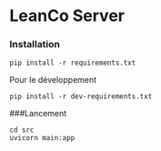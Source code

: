 # LeanCo Server

### Installation

```shell
pip install -r requirements.txt
```

Pour le développement
```shell
pip install -r dev-requirements.txt
```


###Lancement

````shell
cd src
uvicorn main:app
````